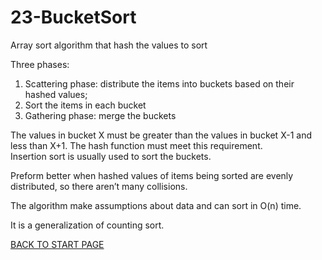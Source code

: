 # 23-BucketSort
Array sort algorithm that hash the values to sort  

Three phases:  
1. Scattering phase: distribute the items into buckets based on their hashed values;  
2. Sort the items in each bucket  
3. Gathering phase: merge the buckets   

The values in bucket X must be greater than the values in bucket X-1 and less than X+1. The hash function must meet this requirement.  
Insertion sort is usually used to sort the buckets. 

Preform better when hashed values of items being sorted are evenly distributed, so there aren’t many collisions.  

The algorithm make assumptions about data and can sort in O(n) time.  

It is a generalization of counting sort.  

[BACK TO START PAGE](https://github.com/FlorescuAndrei/Start.git)
